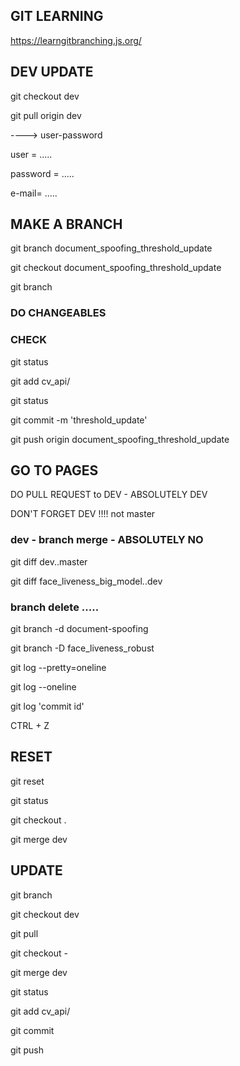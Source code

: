 ## GIT LEARNING

https://learngitbranching.js.org/

## DEV UPDATE
git checkout dev

git pull origin dev 

----> user-password

user = .....

password = .....

e-mail= .....

## MAKE A BRANCH

git branch document_spoofing_threshold_update

git checkout document_spoofing_threshold_update

git branch

### DO CHANGEABLES
### CHECK
git status 

git add cv_api/

git status

git commit -m 'threshold_update'

git push origin document_spoofing_threshold_update

## GO TO PAGES

DO PULL REQUEST to DEV - ABSOLUTELY DEV

DON'T FORGET DEV !!!! not master
### dev - branch merge -  ABSOLUTELY NO

git diff dev..master

git diff face_liveness_big_model..dev

### branch delete .....

git branch -d document-spoofing

git branch -D face_liveness_robust

git log --pretty=oneline

git log --oneline

git log 'commit id'

CTRL + Z

## RESET

git reset

git status

git checkout .

git merge dev

## UPDATE

git branch

git checkout dev

git pull

git checkout -

git merge dev

git status

git add cv_api/

git commit

git push








